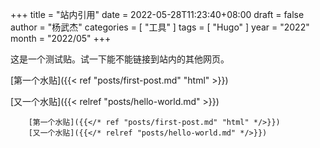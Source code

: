 +++
title = "站内引用"
date = 2022-05-28T11:23:40+08:00
draft = false
author = "杨武杰"
categories = [ "工具" ]
tags = [ "Hugo" ]
year = "2022"
month = "2022/05"
+++

这是一个测试贴。试一下能不能链接到站内的其他网页。
<!--more-->
[第一个水贴]({{< ref "posts/first-post.md" "html" >}})

[又一个水贴]({{< relref "posts/hello-world.md" >}})

```
    [第一个水贴]({{</* ref "posts/first-post.md" "html" */>}})
    [又一个水贴]({{</* relref "posts/hello-world.md" */>}})
```
